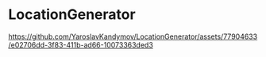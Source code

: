 # LocationGenerator

https://github.com/YaroslavKandymov/LocationGenerator/assets/77904633/e02706dd-3f83-411b-ad66-10073363ded3
